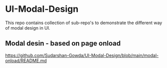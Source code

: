 # UI-Modal-Design

This repo contains collection of sub-repo's to demonstrate the different way of modal design in UI.

## Modal desin - based on page onload

https://github.com/Sudarshan-Gowda/UI-Modal-Design/blob/main/modal-onload/README.md
